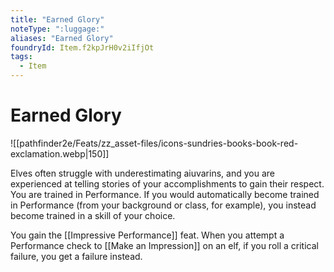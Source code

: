 ```yaml
---
title: "Earned Glory"
noteType: ":luggage:"
aliases: "Earned Glory"
foundryId: Item.f2kpJrH0v2iIfjOt
tags:
  - Item
---
```


# Earned Glory
![[pathfinder2e/Feats/zz_asset-files/icons-sundries-books-book-red-exclamation.webp|150]]

Elves often struggle with underestimating aiuvarins, and you are experienced at telling stories of your accomplishments to gain their respect. You are trained in Performance. If you would automatically become trained in Performance (from your background or class, for example), you instead become trained in a skill of your choice.

You gain the [[Impressive Performance]] feat. When you attempt a Performance check to [[Make an Impression]] on an elf, if you roll a critical failure, you get a failure instead.
